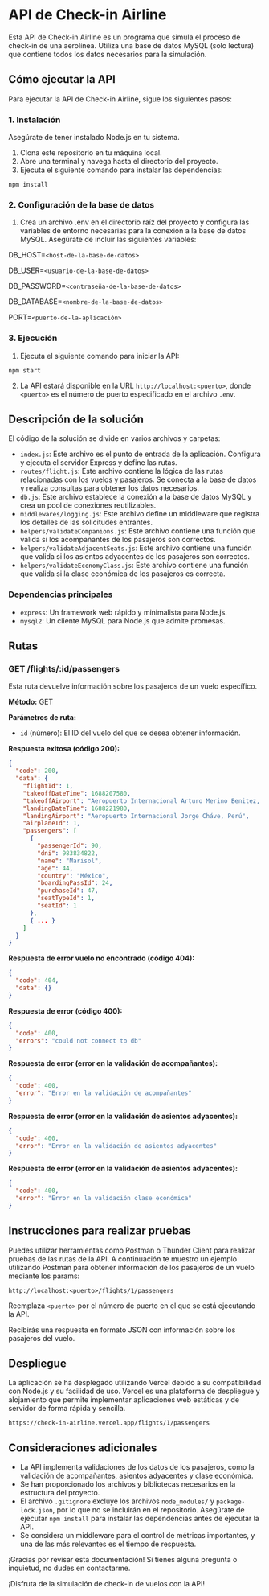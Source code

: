 # API de Check-in Airline

Esta API de Check-in Airline es un programa que simula el proceso de check-in de una aerolínea. Utiliza una base de datos MySQL (solo lectura) que contiene todos los datos necesarios para la simulación.

## Cómo ejecutar la API

Para ejecutar la API de Check-in Airline, sigue los siguientes pasos:

### 1. Instalación

Asegúrate de tener instalado Node.js en tu sistema.

1. Clona este repositorio en tu máquina local.
2. Abre una terminal y navega hasta el directorio del proyecto.
3. Ejecuta el siguiente comando para instalar las dependencias:

```shell
npm install
```

### 2. Configuración de la base de datos

1. Crea un archivo .env en el directorio raíz del proyecto y configura las variables de entorno necesarias para la conexión a la base de datos MySQL. Asegúrate de incluir las siguientes variables:

DB_HOST=`<host-de-la-base-de-datos>`

DB_USER=`<usuario-de-la-base-de-datos>`

DB_PASSWORD=`<contraseña-de-la-base-de-datos>`

DB_DATABASE=`<nombre-de-la-base-de-datos>`

PORT=`<puerto-de-la-aplicación>`

### 3. Ejecución

1. Ejecuta el siguiente comando para iniciar la API:

```shell
npm start
```

2. La API estará disponible en la URL `http://localhost:<puerto>`, donde `<puerto>` es el número de puerto especificado en el archivo `.env`.

## Descripción de la solución

El código de la solución se divide en varios archivos y carpetas:

- `index.js`: Este archivo es el punto de entrada de la aplicación. Configura y ejecuta el servidor Express y define las rutas.
- `routes/flight.js`: Este archivo contiene la lógica de las rutas relacionadas con los vuelos y pasajeros. Se conecta a la base de datos y realiza consultas para obtener los datos necesarios.
- `db.js`: Este archivo establece la conexión a la base de datos MySQL y crea un pool de conexiones reutilizables.
- `middlewares/logging.js`: Este archivo define un middleware que registra los detalles de las solicitudes entrantes.
- `helpers/validateCompanions.js`: Este archivo contiene una función que valida si los acompañantes de los pasajeros son correctos.
- `helpers/validateAdjacentSeats.js`: Este archivo contiene una función que valida si los asientos adyacentes de los pasajeros son correctos.
- `helpers/validateEconomyClass.js`: Este archivo contiene una función que valida si la clase económica de los pasajeros es correcta.

### Dependencias principales

- `express`: Un framework web rápido y minimalista para Node.js.
- `mysql2`: Un cliente MySQL para Node.js que admite promesas.

## Rutas

### GET /flights/:id/passengers

Esta ruta devuelve información sobre los pasajeros de un vuelo específico.

**Método:** GET

**Parámetros de ruta:**

- `id` (número): El ID del vuelo del que se desea obtener información.

**Respuesta exitosa (código 200):**
```json
{
  "code": 200,
  "data": {
    "flightId": 1,
    "takeoffDateTime": 1688207580,
    "takeoffAirport": "Aeropuerto Internacional Arturo Merino Benitez, Chile",
    "landingDateTime": 1688221980,
    "landingAirport": "Aeropuerto Internacional Jorge Cháve, Perú",
    "airplaneId": 1,
    "passengers": [
      {
        "passengerId": 90,
        "dni": 983834822,
        "name": "Marisol",
        "age": 44,
        "country": "México",
        "boardingPassId": 24,
        "purchaseId": 47,
        "seatTypeId": 1,
        "seatId": 1
      },
      { ... }
    ]
  }
}
```

**Respuesta de error vuelo no encontrado (código 404):**
```json
{
  "code": 404,
  "data": {}
}
```
**Respuesta de error (código 400):**
```json
{
  "code": 400,
  "errors": "could not connect to db"
}
```
**Respuesta de error (error en la validación de acompañantes):**
```json
{
  "code": 400,
  "error": "Error en la validación de acompañantes"
}
```
**Respuesta de error (error en la validación de asientos adyacentes):**
```json
{
  "code": 400,
  "error": "Error en la validación de asientos adyacentes"
}
```
**Respuesta de error (error en la validación de asientos adyacentes):**
```json
{
  "code": 400,
  "error": "Error en la validación clase económica"
}
```
## Instrucciones para realizar pruebas

Puedes utilizar herramientas como Postman o Thunder Client para realizar pruebas de las rutas de la API. A continuación te muestro un ejemplo utilizando Postman para obtener información de los pasajeros de un vuelo mediante los params:

`http://localhost:<puerto>/flights/1/passengers`

Reemplaza `<puerto>` por el número de puerto en el que se está ejecutando la API.

Recibirás una respuesta en formato JSON con información sobre los pasajeros del vuelo.

## Despliegue

La aplicación se ha desplegado utilizando Vercel debido a su compatibilidad con Node.js y su facilidad de uso. Vercel es una plataforma de despliegue y alojamiento que permite implementar aplicaciones web estáticas y de servidor de forma rápida y sencilla.

`https://check-in-airline.vercel.app/flights/1/passengers`


## Consideraciones adicionales

- La API implementa validaciones de los datos de los pasajeros, como la validación de acompañantes, asientos adyacentes y clase económica.
- Se han proporcionado los archivos y bibliotecas necesarios en la estructura del proyecto.
- El archivo `.gitignore` excluye los archivos `node_modules/` y `package-lock.json`, por lo que no se incluirán en el repositorio. Asegúrate de ejecutar `npm install` para instalar las dependencias antes de ejecutar la API.
- Se considera un middleware para el control de métricas importantes, y una de las más relevantes es el tiempo de respuesta.



¡Gracias por revisar esta documentación! Si tienes alguna pregunta o inquietud, no dudes en contactarme.

¡Disfruta de la simulación de check-in de vuelos con la API!


